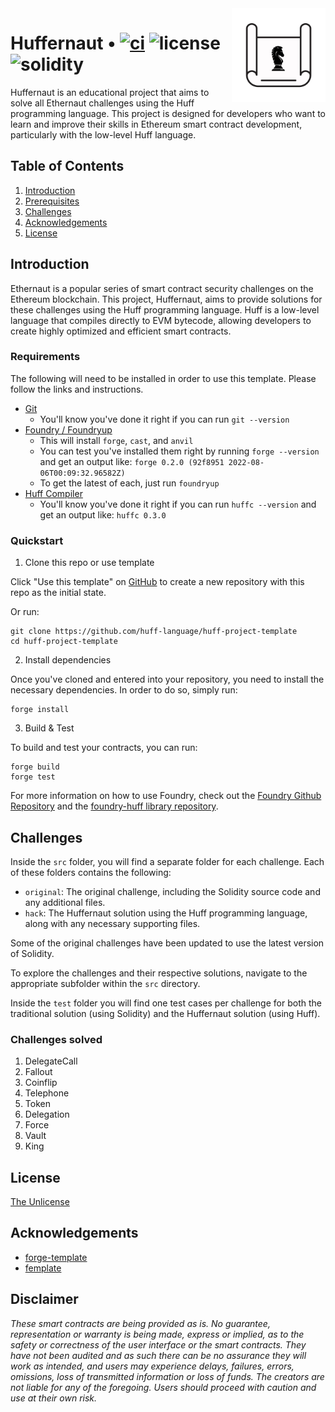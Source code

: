 <img align="right" width="150" height="150" top="100" src="./assets/blueprint.png">


# Huffernaut • [![ci](https://github.com/huff-language/huff-project-template/actions/workflows/ci.yaml/badge.svg)](https://github.com/huff-language/huff-project-template/actions/workflows/ci.yaml) ![license](https://img.shields.io/github/license/huff-language/huff-project-template.svg) ![solidity](https://img.shields.io/badge/solidity-^0.8.15-lightgrey)

Huffernaut is an educational project that aims to solve all Ethernaut challenges using the Huff programming language. This project is designed for developers who want to learn and improve their skills in Ethereum smart contract development, particularly with the low-level Huff language.

## Table of Contents
1. [Introduction](#introduction)
2. [Prerequisites](#prerequisites)
3. [Challenges](#challenges)
4. [Acknowledgements](#acknowledgements)
5. [License](#license)

## Introduction

Ethernaut is a popular series of smart contract security challenges on the Ethereum blockchain. This project, Huffernaut, aims to provide solutions for these challenges using the Huff programming language. Huff is a low-level language that compiles directly to EVM bytecode, allowing developers to create highly optimized and efficient smart contracts.


### Requirements

The following will need to be installed in order to use this template. Please follow the links and instructions.

-   [Git](https://git-scm.com/book/en/v2/Getting-Started-Installing-Git)  
    -   You'll know you've done it right if you can run `git --version`
-   [Foundry / Foundryup](https://github.com/gakonst/foundry)
    -   This will install `forge`, `cast`, and `anvil`
    -   You can test you've installed them right by running `forge --version` and get an output like: `forge 0.2.0 (92f8951 2022-08-06T00:09:32.96582Z)`
    -   To get the latest of each, just run `foundryup`
-   [Huff Compiler](https://docs.huff.sh/get-started/installing/)
    -   You'll know you've done it right if you can run `huffc --version` and get an output like: `huffc 0.3.0`

### Quickstart

1. Clone this repo or use template

Click "Use this template" on [GitHub](https://github.com/huff-language/huff-project-template) to create a new repository with this repo as the initial state.

Or run:

```
git clone https://github.com/huff-language/huff-project-template
cd huff-project-template
```

2. Install dependencies

Once you've cloned and entered into your repository, you need to install the necessary dependencies. In order to do so, simply run:

```shell
forge install
```

3. Build & Test

To build and test your contracts, you can run:

```shell
forge build
forge test
```

For more information on how to use Foundry, check out the [Foundry Github Repository](https://github.com/foundry-rs/foundry/tree/master/forge) and the [foundry-huff library repository](https://github.com/huff-language/foundry-huff).


## Challenges

Inside the `src` folder, you will find a separate folder for each challenge. Each of these folders contains the following:

- `original`: The original challenge, including the Solidity source code and any additional files.
- `hack`: The Huffernaut solution using the Huff programming language, along with any necessary supporting files.

Some of the original challenges have been updated to use the latest version of Solidity.

To explore the challenges and their respective solutions, navigate to the appropriate subfolder within the `src` directory.


Inside the `test` folder you will find one test cases per challenge for both the traditional solution (using Solidity) and the Huffernaut solution (using Huff).


### Challenges solved
1) DelegateCall
2) Fallout
3) Coinflip
4) Telephone
5) Token
6) Delegation
7) Force
8) Vault
9) King



## License

[The Unlicense](https://github.com/huff-language/huff-project-template/blob/master/LICENSE)


## Acknowledgements

- [forge-template](https://github.com/foundry-rs/forge-template)
- [femplate](https://github.com/abigger87/femplate)


## Disclaimer

_These smart contracts are being provided as is. No guarantee, representation or warranty is being made, express or implied, as to the safety or correctness of the user interface or the smart contracts. They have not been audited and as such there can be no assurance they will work as intended, and users may experience delays, failures, errors, omissions, loss of transmitted information or loss of funds. The creators are not liable for any of the foregoing. Users should proceed with caution and use at their own risk._
